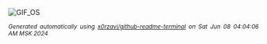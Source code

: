 <div align="justify">
<picture>
    <source media="(prefers-color-scheme: dark)" srcset="https://i.ibb.co/7zvxKtc/output-gif.gif">
    <source media="(prefers-color-scheme: light)" srcset="https://i.ibb.co/7zvxKtc/output-gif.gif">
    <img alt="GIF_OS" src="https://i.ibb.co/7zvxKtc/output-gif.gif">
</picture>

<sub><i>Generated automatically using [x0rzavi/github-readme-terminal](https://github.com/x0rzavi/github-readme-terminal) on Sat Jun 08 04:04:06 AM MSK 2024</i></sub>

</div>

<!-- Image deletion URL: https://ibb.co/KG6cWxZ/fc2e29e0b0554bda8e3b21e0b819a031 -->